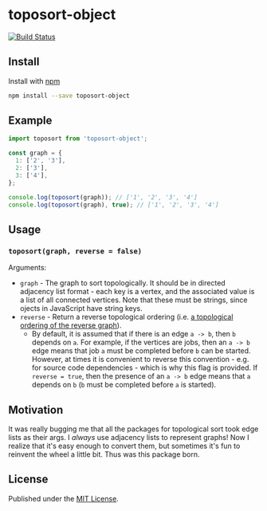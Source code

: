 # toposort-object

[![Build Status](https://travis-ci.org/sibnerian/toposort-object.svg?branch=master)](https://travis-ci.org/sibnerian/toposort-object)

## Install
Install with [npm](https://npmjs.org/package/toposort-object)
```sh
npm install --save toposort-object
```

## Example

```js
import toposort from 'toposort-object';

const graph = {
  1: ['2', '3'],
  2: ['3'],
  3: ['4'],
};

console.log(toposort(graph)); // ['1', '2', '3', '4']
console.log(toposort(graph), true); // ['1', '2', '3', '4']
```

## Usage
### `toposort(graph, reverse = false)`
Arguments:
* `graph` - The graph to sort topologically. It should be in directed adjacency list format - each
key is a vertex, and the associated value is a list of all connected vertices. Note that these
must be strings, since ojects in JavaScript have string keys.
* `reverse` - Return a reverse topological ordering (i.e. [a topological ordering of the reverse graph](https://www.quora.com/Is-a-topological-order-on-the-reverse-graph-the-same-as-a-topological-order-reversed)).
  - By default, it is assumed that if there is an edge `a -> b`, then `b` depends
    on `a`. For example, if the vertices are jobs, then an `a -> b` edge means that job `a` must be
    completed before `b` can be started. However, at times it is convenient to reverse this convention -
    e.g. for source code dependencies - which is why this flag is provided. If `reverse = true`, then
    the presence of an `a -> b` edge means that `a` depends on `b` (`b` must be completed before `a` is
    started).

## Motivation

It was really bugging me that all the packages for topological sort took edge lists as their args.
I *always* use adjacency lists to represent graphs! Now I realize that it's easy enough to
convert them, but sometimes it's fun to reinvent the wheel a little bit. Thus was this package born.

## License
Published under the [MIT License](http://opensource.org/licenses/MIT).
